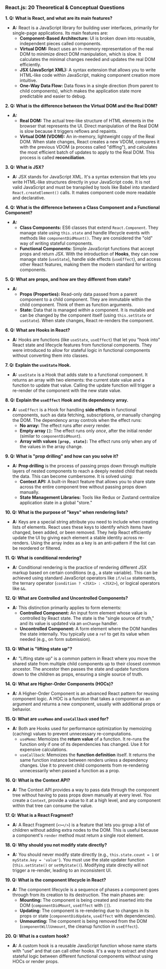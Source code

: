 ### **React.js: 20 Theoretical & Conceptual Questions**

**1. Q: What is React, and what are its main features?**
*   **A:** React is a JavaScript library for building user interfaces, primarily for single-page applications. Its main features are:
    *   **Component-Based Architecture:** UI is broken down into reusable, independent pieces called components.
    *   **Virtual DOM:** React uses an in-memory representation of the real DOM to minimize direct DOM manipulation, which is slow. It calculates the minimal changes needed and updates the real DOM efficiently.
    *   **JSX (JavaScript XML):** A syntax extension that allows you to write HTML-like code within JavaScript, making component creation more intuitive.
    *   **One-Way Data Flow:** Data flows in a single direction (from parent to child components), which makes the application state more predictable and easier to debug.

**2. Q: What is the difference between the Virtual DOM and the Real DOM?**
*   **A:**
    *   **Real DOM:** The actual tree-like structure of HTML elements in the browser that represents the UI. Direct manipulation of the Real DOM is slow because it triggers reflows and repaints.
    *   **Virtual DOM (VDOM):** An in-memory, lightweight copy of the Real DOM. When state changes, React creates a new VDOM, compares it with the previous VDOM (a process called "diffing"), and calculates the most efficient batch of updates to apply to the Real DOM. This process is called **reconciliation**.

**3. Q: What is JSX?**
*   **A:** JSX stands for JavaScript XML. It's a syntax extension that lets you write HTML-like structures directly in your JavaScript code. It is not valid JavaScript and must be transpiled by tools like Babel into standard `React.createElement()` calls. It makes component code more readable and declarative.

**4. Q: What is the difference between a Class Component and a Functional Component?**
*   **A:**
    *   **Class Components:** ES6 classes that extend `React.Component`. They manage state using `this.state` and handle lifecycle events with methods like `componentDidMount()`. They are considered the "old" way of writing stateful components.
    *   **Functional Components:** Simple JavaScript functions that accept props and return JSX. With the introduction of **Hooks**, they can now manage state (`useState`), handle side effects (`useEffect`), and access other React features, making them the modern standard for writing components.

**5. Q: What are props, and how are they different from state?**
*   **A:**
    *   **Props (Properties):** Read-only data passed from a parent component to a child component. They are immutable within the child component. Think of them as function arguments.
    *   **State:** Data that is managed *within* a component. It is mutable and can be changed by the component itself (using `this.setState` or `useState`). When state changes, React re-renders the component.

**6. Q: What are Hooks in React?**
*   **A:** Hooks are functions (like `useState`, `useEffect`) that let you "hook into" React state and lifecycle features from functional components. They were introduced to allow for stateful logic in functional components without converting them into classes.

**7. Q: Explain the `useState` Hook.**
*   **A:** `useState` is a Hook that adds state to a functional component. It returns an array with two elements: the current state value and a function to update that value. Calling the update function will trigger a re-render of the component with the new state value.

**8. Q: Explain the `useEffect` Hook and its dependency array.**
*   **A:** `useEffect` is a Hook for handling **side effects** in functional components, such as data fetching, subscriptions, or manually changing the DOM. The dependency array controls when the effect runs:
    *   **No array:** The effect runs after *every* render.
    *   **Empty array `[]`:** The effect runs only *once*, after the initial render (similar to `componentDidMount`).
    *   **Array with values `[prop, state]`:** The effect runs only when any of the values in the array change.

**9. Q: What is "prop drilling" and how can you solve it?**
*   **A:** **Prop drilling** is the process of passing props down through multiple layers of nested components to reach a deeply nested child that needs the data. This can become cumbersome. It is solved using:
    *   **Context API:** A built-in React feature that allows you to share state across the entire component tree without passing props down manually.
    *   **State Management Libraries:** Tools like Redux or Zustand centralize application state in a global "store."

**10. Q: What is the purpose of "keys" when rendering lists?**
*   **A:** Keys are a special string attribute you need to include when creating lists of elements. React uses these keys to identify which items have changed, been added, or been removed. They help React efficiently update the UI by giving each element a stable identity across re-renders. Using the array index as a key is an anti-pattern if the list can be reordered or filtered.

**11. Q: What is conditional rendering?**
*   **A:** Conditional rendering is the practice of rendering different JSX markup based on certain conditions (e.g., a state variable). This can be achieved using standard JavaScript operators like `if/else` statements, the ternary operator (`condition ? <JSX1> : <JSX2>`), or logical operators like `&&`.

**12. Q: What are Controlled and Uncontrolled Components?**
*   **A:** This distinction primarily applies to form elements:
    *   **Controlled Component:** An input form element whose value is controlled by React state. The state is the "single source of truth," and its value is updated via an `onChange` handler.
    *   **Uncontrolled Component:** A form element where the DOM handles the state internally. You typically use a `ref` to get its value when needed (e.g., on form submission).

**13. Q: What is "lifting state up"?**
*   **A:** "Lifting state up" is a common pattern in React where you move the shared state from multiple child components up to their closest common ancestor. The ancestor then passes the state and update functions down to the children as props, ensuring a single source of truth.

**14. Q: What are Higher-Order Components (HOCs)?**
*   **A:** A Higher-Order Component is an advanced React pattern for reusing component logic. A HOC is a function that takes a component as an argument and returns a new component, usually with additional props or behavior.

**15. Q: What are `useMemo` and `useCallback` used for?**
*   **A:** Both are Hooks used for performance optimization by memoizing (caching) values to prevent unnecessary re-computations.
    *   `useMemo`: Memoizes the **return value** of a function. It re-runs the function only if one of its dependencies has changed. Use it for expensive calculations.
    *   `useCallback`: Memoizes the **function definition** itself. It returns the same function instance between renders unless a dependency changes. Use it to prevent child components from re-rendering unnecessarily when passed a function as a prop.

**16. Q: What is the Context API?**
*   **A:** The Context API provides a way to pass data through the component tree without having to pass props down manually at every level. You create a `Context`, provide a value to it at a high level, and any component within that tree can consume the value.

**17. Q: What is a React Fragment?**
*   **A:** A React Fragment (`<></>`) is a feature that lets you group a list of children without adding extra nodes to the DOM. This is useful because a component's `render` method must return a single root element.

**18. Q: Why should you not modify state directly?**
*   **A:** You should never modify state directly (e.g., `this.state.count = 1` or `myState.key = 'value'`). You must use the state updater function (`this.setState()` or `setMyState()`). Modifying state directly will not trigger a re-render, leading to an inconsistent UI.

**19. Q: What is the component lifecycle in React?**
*   **A:** The component lifecycle is a sequence of phases a component goes through from its creation to its destruction. The main phases are:
    *   **Mounting:** The component is being created and inserted into the DOM (`componentDidMount`, `useEffect` with `[]`).
    *   **Updating:** The component is re-rendering due to changes in its props or state (`componentDidUpdate`, `useEffect` with dependencies).
    *   **Unmounting:** The component is being removed from the DOM (`componentWillUnmount`, the cleanup function in `useEffect`).

**20. Q: What is a custom hook?**
*   **A:** A custom hook is a reusable JavaScript function whose name starts with "use" and that can call other hooks. It's a way to extract and share stateful logic between different functional components without using HOCs or render props.